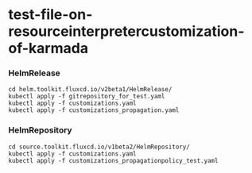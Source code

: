 # test-file-on-resourceinterpretercustomization-of-karmada

### HelmRelease
```shell
cd helm.toolkit.fluxcd.io/v2beta1/HelmRelease/
kubectl apply -f gitrepository_for_test.yaml
kubectl apply -f customizations.yaml
kubectl apply -f customizations_propagation.yaml
```

### HelmRepository
```shell
cd source.toolkit.fluxcd.io/v1beta2/HelmRepository/
kubectl apply -f customizations.yaml
kubectl apply -f customizations_propagationpolicy_test.yaml
```